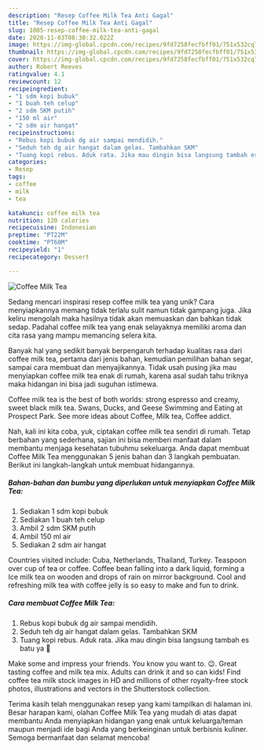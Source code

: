 ```yaml
---
description: "Resep Coffee Milk Tea Anti Gagal"
title: "Resep Coffee Milk Tea Anti Gagal"
slug: 1005-resep-coffee-milk-tea-anti-gagal
date: 2020-11-03T08:30:32.022Z
image: https://img-global.cpcdn.com/recipes/9fd7258fecfbff01/751x532cq70/coffee-milk-tea-foto-resep-utama.jpg
thumbnail: https://img-global.cpcdn.com/recipes/9fd7258fecfbff01/751x532cq70/coffee-milk-tea-foto-resep-utama.jpg
cover: https://img-global.cpcdn.com/recipes/9fd7258fecfbff01/751x532cq70/coffee-milk-tea-foto-resep-utama.jpg
author: Robert Reeves
ratingvalue: 4.1
reviewcount: 12
recipeingredient:
- "1 sdm kopi bubuk"
- "1 buah teh celup"
- "2 sdm SKM putih"
- "150 ml air"
- "2 sdm air hangat"
recipeinstructions:
- "Rebus kopi bubuk dg air sampai mendidih."
- "Seduh teh dg air hangat dalam gelas. Tambahkan SKM"
- "Tuang kopi rebus. Aduk rata. Jika mau dingin bisa langsung tambah es batu ya 🙏"
categories:
- Resep
tags:
- coffee
- milk
- tea

katakunci: coffee milk tea 
nutrition: 120 calories
recipecuisine: Indonesian
preptime: "PT22M"
cooktime: "PT60M"
recipeyield: "1"
recipecategory: Dessert

---
```



![Coffee Milk Tea](https://img-global.cpcdn.com/recipes/9fd7258fecfbff01/751x532cq70/coffee-milk-tea-foto-resep-utama.jpg)

Sedang mencari inspirasi resep coffee milk tea yang unik? Cara menyiapkannya memang tidak terlalu sulit namun tidak gampang juga. Jika keliru mengolah maka hasilnya tidak akan memuaskan dan bahkan tidak sedap. Padahal coffee milk tea yang enak selayaknya memiliki aroma dan cita rasa yang mampu memancing selera kita.

Banyak hal yang sedikit banyak berpengaruh terhadap kualitas rasa dari coffee milk tea, pertama dari jenis bahan, kemudian pemilihan bahan segar, sampai cara membuat dan menyajikannya. Tidak usah pusing jika mau menyiapkan coffee milk tea enak di rumah, karena asal sudah tahu triknya maka hidangan ini bisa jadi suguhan istimewa.

Coffee milk tea is the best of both worlds: strong espresso and creamy, sweet black milk tea. Swans, Ducks, and Geese Swimming and Eating at Prospect Park. See more ideas about Coffee, Milk tea, Coffee addict.


Nah, kali ini kita coba, yuk, ciptakan coffee milk tea sendiri di rumah. Tetap berbahan yang sederhana, sajian ini bisa memberi manfaat dalam membantu menjaga kesehatan tubuhmu sekeluarga. Anda dapat membuat Coffee Milk Tea menggunakan 5 jenis bahan dan 3 langkah pembuatan. Berikut ini langkah-langkah untuk membuat hidangannya.

<!--inarticleads1-->

##### Bahan-bahan dan bumbu yang diperlukan untuk menyiapkan Coffee Milk Tea:

1. Sediakan 1 sdm kopi bubuk
1. Sediakan 1 buah teh celup
1. Ambil 2 sdm SKM putih
1. Ambil 150 ml air
1. Sediakan 2 sdm air hangat


Countries visited include: Cuba, Netherlands, Thailand, Turkey. Teaspoon over cup of tea or coffee. Coffee bean falling into a dark liquid, forming a Ice milk tea on wooden and drops of rain on mirror background. Cool and refreshing milk tea with coffee jelly is so easy to make and fun to drink. 

<!--inarticleads2-->

##### Cara membuat Coffee Milk Tea:

1. Rebus kopi bubuk dg air sampai mendidih.
1. Seduh teh dg air hangat dalam gelas. Tambahkan SKM
1. Tuang kopi rebus. Aduk rata. Jika mau dingin bisa langsung tambah es batu ya 🙏


Make some and impress your friends. You know you want to. 😉. Great tasting coffee and milk tea mix. Adults can drink it and so can kids! Find coffee tea milk stock images in HD and millions of other royalty-free stock photos, illustrations and vectors in the Shutterstock collection. 

Terima kasih telah menggunakan resep yang kami tampilkan di halaman ini. Besar harapan kami, olahan Coffee Milk Tea yang mudah di atas dapat membantu Anda menyiapkan hidangan yang enak untuk keluarga/teman maupun menjadi ide bagi Anda yang berkeinginan untuk berbisnis kuliner. Semoga bermanfaat dan selamat mencoba!
